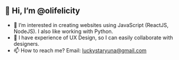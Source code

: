 ## 👋 Hi, I’m @olifelicity 
- 🌱 I’m interested in creating websites using JavaScript (ReactJS, NodeJS). I also like working with Python.
- 👯 I have experience of UX Design, so I can easily collaborate with designers.
- 📫 How to reach me? Email: luckystaryuna@gmail.com
